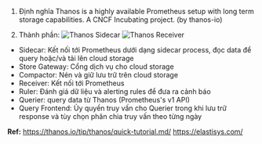 1. Định nghĩa
Thanos is a highly available Prometheus setup with long term storage capabilities. A CNCF Incubating project. (by thanos-io)

2. Thành phần:
![Thanos Sidecar](/vt_virtualization_knowledge/2023_06_15/resources/thanos_sidecar.png)
![Thanos Receiver](/vt_virtualization_knowledge/2023_06_15/resources/thanos_receiver.png)
- Sidecar: Kết nối tới Prometheus dưới dạng sidecar process, đọc data để query hoặc/và tải lên cloud storage
- Store Gateway: Cổng dịch vụ cho cloud storage
- Compactor: Nén và giữ lưu trữ trên cloud storage
- Receiver: Kết nối tới Prometheus
- Ruler: Đánh giá dữ liệu và alerting rules để đưa ra cảnh báo
- Querier: query data từ Thanos (Prometheus's v1 API)
- Query Frontend: Ủy quyền truy vấn cho Querier trong khi lưu trữ response và tùy chọn phân chia truy vấn theo từng ngày



**Ref:**
https://thanos.io/tip/thanos/quick-tutorial.md/
https://elastisys.com/